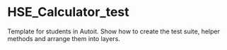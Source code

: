 # HSE_Calculator_test

Template for students in Autoit. 
Show how to create the test suite, helper methods and arrange them into layers.
